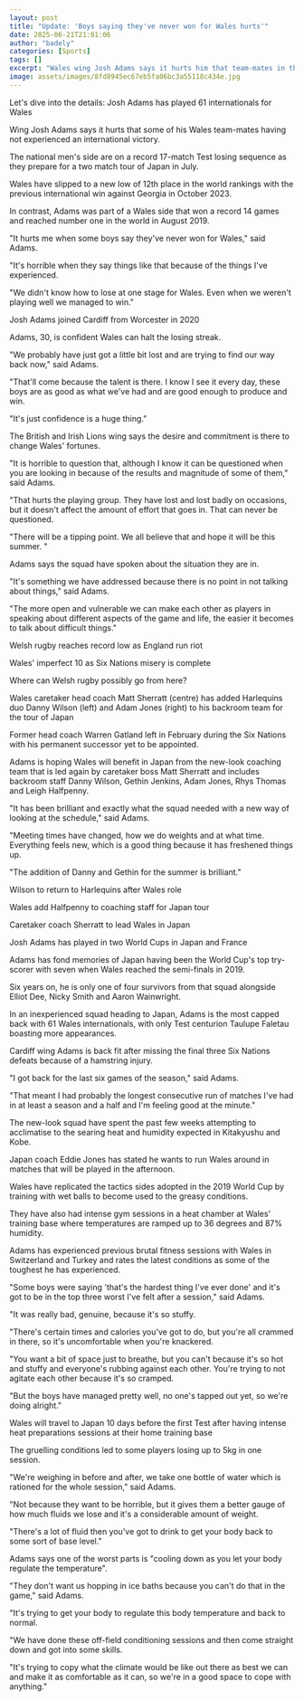 ```yaml
---
layout: post
title: "Update: 'Boys saying they've never won for Wales hurts'"
date: 2025-06-21T21:01:06
author: "badely"
categories: [Sports]
tags: []
excerpt: "Wales wing Josh Adams says it hurts him that team-mates in the current squad have not experienced an international victory."
image: assets/images/8fd8945ec67eb5fa06bc3a55118c434e.jpg
---
```


Let's dive into the details: Josh Adams has played 61 internationals for Wales

Wing Josh Adams says it hurts that some of his Wales team-mates having not experienced an international victory.

The national men's side are on a record 17-match Test losing sequence as they prepare for a two match tour of Japan in July.  

Wales have slipped to a new low of 12th place in the world rankings with the previous international win against Georgia in October 2023.

In contrast, Adams was part of a Wales side that won a record 14 games and reached number one in the world in August 2019.

"It hurts me when some boys say they've never won for Wales," said Adams.

"It's horrible when they say things like that because of the things I've experienced. 

"We didn't know how to lose at one stage for Wales. Even when we weren't playing well we managed to win."

Josh Adams joined Cardiff from Worcester in 2020

Adams, 30, is confident Wales can halt the losing streak. 

"We probably have just got a little bit lost and are trying to find our way back now," said Adams.

"That'll come because the talent is there. I know I see it every day, these boys are as good as what we've had and are good enough to produce and win.

"It's just confidence is a huge thing."

The British and Irish Lions wing says the desire and commitment is there to change Wales' fortunes.

"It is horrible to question that, although I know it can be questioned when you are looking in because of the results and magnitude of some of them," said Adams. 

"That hurts the playing group. They have lost and lost badly on occasions, but it doesn't affect the amount of effort that goes in. That can never be questioned. 

"There will be a tipping point. We all believe that and hope it will be this summer. "

Adams says the squad have spoken about the situation they are in.

"It's something we have addressed because there is no point in not talking about things," said Adams.

"The more open and vulnerable we can make each other as players in speaking about different aspects of the game and life, the easier it becomes to talk about difficult things."

Welsh rugby reaches record low as England run riot 

Wales' imperfect 10 as Six Nations misery is complete 

Where can Welsh rugby possibly go from here?

Wales caretaker head coach Matt Sherratt (centre) has added Harlequins duo Danny Wilson (left) and Adam Jones (right) to his backroom team for the tour of Japan

Former head coach Warren Gatland left in February during the Six Nations with his permanent successor yet to be appointed.

Adams is hoping Wales will benefit in Japan from the new-look coaching team that is led again by caretaker boss Matt Sherratt and includes backroom staff Danny Wilson, Gethin Jenkins, Adam Jones, Rhys Thomas and Leigh Halfpenny. 

"It has been brilliant and exactly what the squad needed with a new way of looking at the schedule," said Adams.

"Meeting times have changed, how we do weights and at what time. Everything feels new, which is a good thing because it has freshened things up.

"The addition of Danny and Gethin for the summer is brilliant."

Wilson to return to Harlequins after Wales role 

Wales add Halfpenny to coaching staff for Japan tour

Caretaker coach Sherratt to lead Wales in Japan

Josh Adams has played in two World Cups in Japan and France

Adams has fond memories of Japan having been the World Cup's top try-scorer with seven when Wales reached the semi-finals in 2019.

Six years on, he is only one of four survivors from that squad alongside Elliot Dee, Nicky Smith and Aaron Wainwright.

In an inexperienced squad heading to Japan, Adams is the most capped back with 61 Wales internationals, with only Test centurion Taulupe Faletau boasting more appearances.

Cardiff wing Adams is back fit after missing the final three Six Nations defeats because of a hamstring injury.

"I got back for the last six games of the season," said Adams. 

"That meant I had probably the longest consecutive run of matches I've had in at least a season and a half and I'm feeling good at the minute."

The new-look squad have spent the past few weeks attempting to acclimatise to the  searing heat and humidity expected in Kitakyushu and Kobe.

Japan coach Eddie Jones has stated he wants to run Wales around in matches that will be played in the afternoon.

Wales have replicated the tactics sides adopted in the 2019  World Cup by training with wet balls to become used to the greasy conditions. 

They have also had intense gym sessions in a heat chamber at Wales' training base where temperatures are ramped up to 36 degrees and 87% humidity.

Adams has experienced previous brutal fitness sessions with Wales in Switzerland and Turkey and rates the latest conditions as some of the toughest he has experienced.

"Some boys were saying 'that's the hardest thing I've ever done' and it's got to be in the top three worst I've felt after a session," said Adams.

"It was really bad, genuine, because it's so stuffy.

"There's certain times and calories you've got to do, but you're all crammed in there, so it's uncomfortable when you're knackered.

"You want a bit of space just to breathe, but you can't because it's so hot and stuffy and everyone's rubbing against each other. You're trying to not agitate each other because it's so cramped.

"But the boys have managed pretty well, no one's tapped out yet, so we're doing alright."

Wales will travel to Japan 10 days before the first Test after having intense heat preparations sessions at their home training base 

The gruelling conditions led to some players losing up to 5kg in one session. 

"We're weighing in before and after, we take one bottle of water which is rationed for the whole session," said Adams.

"Not because they want to be horrible, but it gives them a better gauge of how much fluids we lose and it's a considerable amount of weight. 

"There's a lot of fluid then you've got to drink to get your body back to some sort of base level."

Adams says one of the worst parts is "cooling down as you let your body regulate the temperature".

"They don't want us hopping in ice baths because you can't do that in the game," said Adams.

"It's trying to get your body to regulate this body temperature and back to normal.

"We have done these off-field conditioning sessions and then come straight down and got into some skills.

"It's trying to copy what the climate would be like out there as best we can and make it as comfortable as it can, so we're in a good space to cope with anything."

